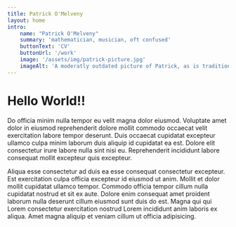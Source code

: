 ```yaml
---
title: Patrick O'Melveny
layout: home
intro:
    name: "Patrick O'Melveny"
    summary: 'mathematician, musician, oft confused'
    buttonText: 'CV'
    buttonUrl: '/work'
    image: '/assets/img/patrick-picture.jpg'
    imageAlt: 'A moderatly outdated picture of Patrick, as is traditional.'
---
```


# Hello World!!

Do officia minim nulla tempor eu velit magna dolor eiusmod. Voluptate amet dolor in eiusmod reprehenderit dolore mollit commodo occaecat velit exercitation labore tempor deserunt. Duis occaecat cupidatat excepteur ullamco culpa minim laborum duis aliquip id cupidatat ea est. Dolore elit consectetur irure labore nulla sint nisi eu. Reprehenderit incididunt labore consequat mollit excepteur quis excepteur.

Aliqua esse consectetur ad duis ea esse consequat consectetur excepteur. Est exercitation culpa officia excepteur id eiusmod ut anim. Mollit et dolor mollit cupidatat ullamco tempor. Commodo officia tempor cillum nulla cupidatat nostrud et sit ex aute. Dolore enim consequat amet proident laborum nulla deserunt cillum eiusmod sunt duis do est. Magna qui qui Lorem consectetur exercitation nostrud Lorem incididunt anim laboris ex aliqua. Amet magna aliquip et veniam cillum ut officia adipisicing.